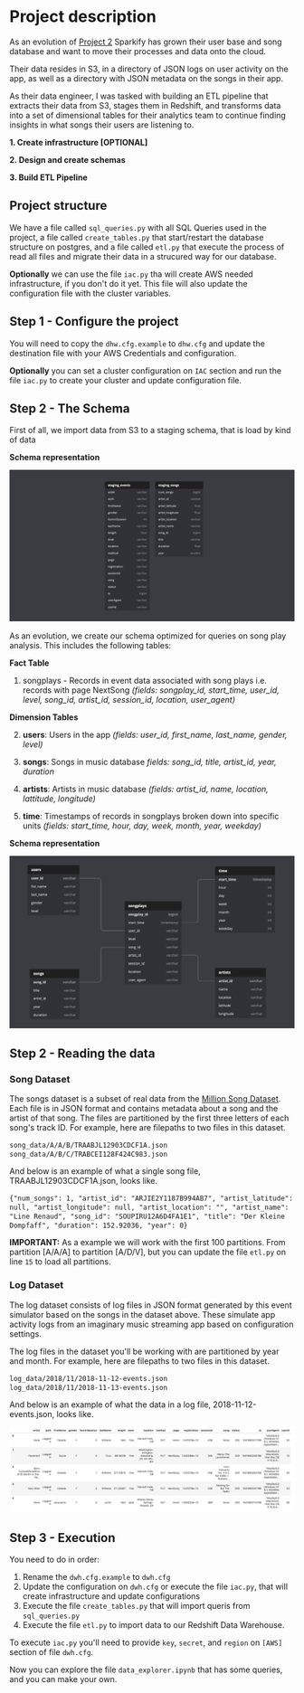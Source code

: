 # Project description
As an evolution of [Project 2](https://github.com/hedcler/udacity-dataengineer-project2) Sparkify has grown their user base and song database and want to move their processes and data onto the cloud.

Their data resides in S3, in a directory of JSON logs on user activity on the app, as well as a directory with JSON metadata on the songs in their app.

As their data engineer, I was tasked with building an ETL pipeline that extracts their data from S3, stages them in Redshift, and transforms data into a set of dimensional tables for their analytics team to continue finding insights in what songs their users are listening to.

**1. Create infrastructure [OPTIONAL]**

**2. Design and create schemas**

**3. Build ETL Pipeline**

## Project structure
We have a file called `sql_queries.py` with all SQL Queries used in the project, a file called `create_tables.py` that start/restart the database structure on postgres, and a file called `etl.py` that execute the process of read all files and migrate their data in a strucured way for our database.

**Optionally** we can use the file `iac.py` tha will create AWS needed infrastructure, if you don't do it yet. This file will also update the configuration file with the cluster variables.
## Step 1 - Configure the project
You will need to copy the `dhw.cfg.example` to `dhw.cfg` and update the destination file with your AWS Credentials and configuration.

**Optionally** you can set a cluster configuration on `IAC` section and run the file `iac.py` to create your cluster and update configuration file.
## Step 2 - The Schema

First of all, we import data from S3 to a staging schema, that is load by kind of data

**Schema representation**

![Staging Schema](./img/staging_schema.png)

As an evolution, we create our schema optimized for queries on song play analysis. This includes the following tables:

**Fact Table**

1. songplays - Records in event data associated with song plays i.e. records with page NextSong *(fields: songplay_id, start_time, user_id, level, song_id, artist_id, session_id, location, user_agent)*


**Dimension Tables**

2. **users**: Users in the app *(fields: user_id, first_name, last_name, gender, level)*

3. **songs**: Songs in music database *fields: song_id, title, artist_id, year, duration*

4. **artists**: Artists in music database *(fields: artist_id, name, location, lattitude, longitude)*

5. **time**: Timestamps of records in songplays broken down into specific units
*(fields: start_time, hour, day, week, month, year, weekday)*


**Schema representation**

![Dimensional Schema](./img/dimensional_schema.png)

## Step 2 - Reading the data
### Song Dataset
The songs dataset is a subset of real data from the [Million Song Dataset](https://labrosa.ee.columbia.edu/millionsong). Each file is in JSON format and contains metadata about a song and the artist of that song. The files are partitioned by the first three letters of each song's track ID. For example, here are filepaths to two files in this dataset.

```
song_data/A/A/B/TRAABJL12903CDCF1A.json
song_data/A/B/C/TRABCEI128F424C983.json
```

And below is an example of what a single song file, TRAABJL12903CDCF1A.json, looks like.

```
{"num_songs": 1, "artist_id": "ARJIE2Y1187B994AB7", "artist_latitude": null, "artist_longitude": null, "artist_location": "", "artist_name": "Line Renaud", "song_id": "SOUPIRU12A6D4FA1E1", "title": "Der Kleine Dompfaff", "duration": 152.92036, "year": 0}
```

**IMPORTANT:** As a example we will work with the first 100 partitions. From partition [A/A/A] to partition [A/D/V], but you can update the file `etl.py` on line `15` to load all partitions.

### Log Dataset

The log dataset consists of log files in JSON format generated by this event simulator based on the songs in the dataset above. These simulate app activity logs from an imaginary music streaming app based on configuration settings.

The log files in the dataset you'll be working with are partitioned by year and month. For example, here are filepaths to two files in this dataset.

```
log_data/2018/11/2018-11-12-events.json
log_data/2018/11/2018-11-13-events.json
```

And below is an example of what the data in a log file, 2018-11-12-events.json, looks like.

![Log Data](./img/log-data.png)

## Step 3 - Execution

You need to do in order:

1. Rename the `dwh.cfg.example` to `dwh.cfg`
2. Update the configuration on `dwh.cfg` or execute the file `iac.py`, that will create infrastructure and update configurations
3. Execute the file `create_tables.py` that will import queris from `sql_queries.py`
4. Execute the file `etl.py` to import data to our Redshift Data Warehouse.

To execute `iac.py` you'll need to provide `key`, `secret`, and `region` on `[AWS]` section of file `dwh.cfg`.

Now you can explore the file `data_explorer.ipynb` that has some queries, and you can make your own.

